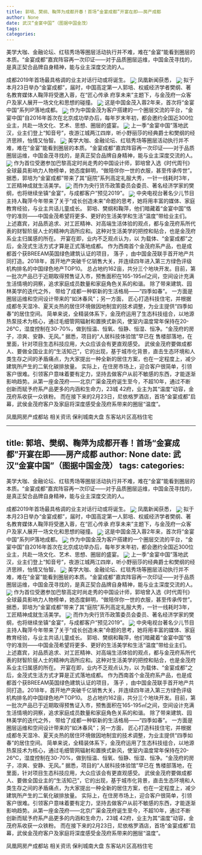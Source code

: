 ```yaml
---
title: 郭培、樊纲、鞠萍为成都开春！首场“金宴成都”开宴在即——房产成都
author: None
date: 武汉“金宴中国”（图据中国金茂）
tags: 
categories: 
---
```

美学大咖、金融论坛、红毯秀场等圈层活动执行并不难，难在“金宴”能看到圈层的本质。“金宴成都”嘉宾阵容再一次印证——对于品质圈层运维，中国金茂寻找的，是真正契合品牌自身精神，能与业主深度交流的人。
<!-- more -->
成都2019年首场最具格调的业主对话行动或将诞生。
<img align="center" border="0" src="//s2.ifengimg.com/2019/02/19/f44969f700e4a12b86c45ec9fc496fca.jpg" />
凤凰新闻获悉，
<img align="center" border="0" src="//s2.ifengimg.com/2019/02/19/bcc6549921513d7fef319a21051097bd.jpg" />
拟于本月23日举办“金宴成都”，届时，中国高定第一人郭培、权威经济学者樊纲、著名教育媒体人鞠萍将受邀入蓉，在“匠心传承 府享未来”主题下，与金茂府一众客户及家人展开一场文化和思想的碰撞。
<img align="center" border="0" src="//s3.ifengimg.com/2019/02/19/71d75757f914070bcb9e1d5e7835d9c0.jpg" />
这是中国金茂入蓉2年来，首次将“金宴中国”系列IP落地成都。
<img align="center" border="0" src="//s3.ifengimg.com/2019/02/19/cf7e56bfc2aa0273db52ff6abfa145c6.png" />
作为中国金茂为客户搭建的一个圈层交流的平台，“金宴中国”自2016年首次在北京成功举办后，每年岁末年初，都会邀约全国近300位业主，共赴一场文化、艺术、思想、圈层的盛宴。
<img align="center" border="0" src="//s2.ifengimg.com/2019/02/19/672a449b3923a04f75a2bbf4115c0730.png" />
上一季“金宴中国”落地武汉，业主们登上“知音号”，夜游江城两江四岸，听小野丽莎的经典爵士和樊纲的经济思辨，怡情又怡智。
<img align="center" border="0" src="//s3.ifengimg.com/2019/02/19/7af432ae17b5adab6b63e339a9b2f955.jpg" />
美学大咖、金融论坛、红毯秀场等圈层活动执行并不难，难在“金宴”能看到圈层的本质。“金宴成都”嘉宾阵容再一次印证——对于品质圈层运维，中国金茂寻找的，是真正契合品牌自身精神，能与业主深度交流的人。
<img align="center" border="0" src="//s0.ifengimg.com/2019/02/19/826ab6b03743f4162753702ef963ef0c.png" />
作为首位受邀参加巴黎高定时尚走秀的中国设计师，郭培曾入选《时代周刊》全球最具影响力人物榜单，她态度鲜明，“做陪伴你一世的衣服，甚至传承传世”。据悉，郭培为“金宴成都”带来了其“庭院”系列高定礼服大秀，一针一线耗时3年，工匠精神成就生活美学。
<img align="center" border="0" src="//s1.ifengimg.com/2019/02/19/a18efa06402552254d0f1fba9ad4ae14.jpg" />
而作为央行货币政策委员会委员、著名经济学家的樊纲，也将继续坐镇“金宴”，与成都客户“预见2019”。
<img align="center" border="0" src="//s0.ifengimg.com/2019/02/20/0a4dc9c1e80d2371f4916239dfe8d931.jpg" />
中央电视台著名少儿节目主持人鞠萍今年带来了关于“成长创造未来”命题的思考，她将用丰富的媒体、家庭教育经验，与业主共话儿童成长。
郭培、樊纲和鞠萍，他们暗藏着“金宴中国”恪守的准则——中国金茂希望将更多、更好的生活美学和生活“温度”带给业主们。
上述嘉宾，对品质追求、对工匠精神、对高端生活体验的观点，都与金茂府系所代表的财智阶层人士的精神内涵所应和。这种对生活美学的把控和贴合，也是金茂府系业主归属感的所在。
开宴在即，业内不乏观点认为，以
为载体、“金宴成都”之后，金茂式生活方式才算是正式落地成都。
作为西南首个金茂府系产品，也是成都首个获BREEAM英国绿色建筑认证的项目，
落子
，由中国金茂联手首开地产共同打造。2018年，首开地产突破千亿销售大关，并连续四年进入第三方绿色评级机构排名的中国绿色地产TOP10。
总占地约162亩，共分三个地块开发。目前，第一批次产品已于近期取得预售证入市，预售面积在165-195㎡之间，空间设计充满生活情境的洞察，追求家庭成员数量和家庭角色关系的和谐。
除了带来建筑、园林美学的迭代之外，
带给了成都一种崭新的生活格局——“四季如春”。
一方面是圈层运维和空间设计带来的“如沐春风”；另一方面，
匠心打造科技住宅，并根据成都冬天湿冷、夏天炎热的居住环境做因地制宜的技术调整，为业主提供“四季如春”的居住空间。
简单来说，全精装体系下，金茂府运用了生态科技组合，以地源热泵技术为核心，通过毛细管网辐射和置换式新风，使室内温度常年保持在20-26℃，湿度控制在30-70%，做到恒温、恒氧、恒静、恒湿、恒净。“金茂府的房子，凉爽、安静、无风。”
据悉，项目的“人居科技体验馆”早已在
售楼部落地，在里面，针对项目生态科技应用，大众应该会有更直观感受。
武侯金茂府要做成都人、要做全国业主的“生活知己”，它的出现，基于城市化背景，直击生态环境和人类生存之间的矛盾痛点，为大家提出一种全新的居住方案，也在一定程度上，减少建筑所产生的二氧化碳排放量。
实际上，在住房市场上，迎合客户很简单，引领客户很难。引领客户意味着要有定力，坚持去做客户从前不敏感的东西，才能逐渐影响趋势。从第一座金茂府——北京广渠金茂府诞生至今，不超10年，通过不断创新而赋予府系产品更多的内涵和生命力，23城 42府，业主为其“温度”动容，金茂府系收获一众铁粉。
而在接下来的2月23日，尼依格罗酒店，首场“金宴成都”启幕，武侯金茂府客户及家庭将深度感受金茂府系带来的圈层“温度”。
                        
                        
                        
                        
                                        
                    
                    
                
                    
                    
                    
                
                    
                
凤凰网房产成都站
相关资讯
保利城南大盘
东客站片区高档住宅
	                        
	                    
	                        
	                    
---
title: 郭培、樊纲、鞠萍为成都开春！首场“金宴成都”开宴在即——房产成都
author: None
date: 武汉“金宴中国”（图据中国金茂）
tags: 
categories: 
---
美学大咖、金融论坛、红毯秀场等圈层活动执行并不难，难在“金宴”能看到圈层的本质。“金宴成都”嘉宾阵容再一次印证——对于品质圈层运维，中国金茂寻找的，是真正契合品牌自身精神，能与业主深度交流的人。
<!-- more -->
成都2019年首场最具格调的业主对话行动或将诞生。
<img align="center" border="0" src="//s2.ifengimg.com/2019/02/19/f44969f700e4a12b86c45ec9fc496fca.jpg" />
凤凰新闻获悉，
<img align="center" border="0" src="//s2.ifengimg.com/2019/02/19/bcc6549921513d7fef319a21051097bd.jpg" />
拟于本月23日举办“金宴成都”，届时，中国高定第一人郭培、权威经济学者樊纲、著名教育媒体人鞠萍将受邀入蓉，在“匠心传承 府享未来”主题下，与金茂府一众客户及家人展开一场文化和思想的碰撞。
<img align="center" border="0" src="//s3.ifengimg.com/2019/02/19/71d75757f914070bcb9e1d5e7835d9c0.jpg" />
这是中国金茂入蓉2年来，首次将“金宴中国”系列IP落地成都。
<img align="center" border="0" src="//s3.ifengimg.com/2019/02/19/cf7e56bfc2aa0273db52ff6abfa145c6.png" />
作为中国金茂为客户搭建的一个圈层交流的平台，“金宴中国”自2016年首次在北京成功举办后，每年岁末年初，都会邀约全国近300位业主，共赴一场文化、艺术、思想、圈层的盛宴。
<img align="center" border="0" src="//s2.ifengimg.com/2019/02/19/672a449b3923a04f75a2bbf4115c0730.png" />
上一季“金宴中国”落地武汉，业主们登上“知音号”，夜游江城两江四岸，听小野丽莎的经典爵士和樊纲的经济思辨，怡情又怡智。
<img align="center" border="0" src="//s3.ifengimg.com/2019/02/19/7af432ae17b5adab6b63e339a9b2f955.jpg" />
美学大咖、金融论坛、红毯秀场等圈层活动执行并不难，难在“金宴”能看到圈层的本质。“金宴成都”嘉宾阵容再一次印证——对于品质圈层运维，中国金茂寻找的，是真正契合品牌自身精神，能与业主深度交流的人。
<img align="center" border="0" src="//s0.ifengimg.com/2019/02/19/826ab6b03743f4162753702ef963ef0c.png" />
作为首位受邀参加巴黎高定时尚走秀的中国设计师，郭培曾入选《时代周刊》全球最具影响力人物榜单，她态度鲜明，“做陪伴你一世的衣服，甚至传承传世”。据悉，郭培为“金宴成都”带来了其“庭院”系列高定礼服大秀，一针一线耗时3年，工匠精神成就生活美学。
<img align="center" border="0" src="//s1.ifengimg.com/2019/02/19/a18efa06402552254d0f1fba9ad4ae14.jpg" />
而作为央行货币政策委员会委员、著名经济学家的樊纲，也将继续坐镇“金宴”，与成都客户“预见2019”。
<img align="center" border="0" src="//s0.ifengimg.com/2019/02/20/0a4dc9c1e80d2371f4916239dfe8d931.jpg" />
中央电视台著名少儿节目主持人鞠萍今年带来了关于“成长创造未来”命题的思考，她将用丰富的媒体、家庭教育经验，与业主共话儿童成长。
郭培、樊纲和鞠萍，他们暗藏着“金宴中国”恪守的准则——中国金茂希望将更多、更好的生活美学和生活“温度”带给业主们。
上述嘉宾，对品质追求、对工匠精神、对高端生活体验的观点，都与金茂府系所代表的财智阶层人士的精神内涵所应和。这种对生活美学的把控和贴合，也是金茂府系业主归属感的所在。
开宴在即，业内不乏观点认为，以
为载体、“金宴成都”之后，金茂式生活方式才算是正式落地成都。
作为西南首个金茂府系产品，也是成都首个获BREEAM英国绿色建筑认证的项目，
落子
，由中国金茂联手首开地产共同打造。2018年，首开地产突破千亿销售大关，并连续四年进入第三方绿色评级机构排名的中国绿色地产TOP10。
总占地约162亩，共分三个地块开发。目前，第一批次产品已于近期取得预售证入市，预售面积在165-195㎡之间，空间设计充满生活情境的洞察，追求家庭成员数量和家庭角色关系的和谐。
除了带来建筑、园林美学的迭代之外，
带给了成都一种崭新的生活格局——“四季如春”。
一方面是圈层运维和空间设计带来的“如沐春风”；另一方面，
匠心打造科技住宅，并根据成都冬天湿冷、夏天炎热的居住环境做因地制宜的技术调整，为业主提供“四季如春”的居住空间。
简单来说，全精装体系下，金茂府运用了生态科技组合，以地源热泵技术为核心，通过毛细管网辐射和置换式新风，使室内温度常年保持在20-26℃，湿度控制在30-70%，做到恒温、恒氧、恒静、恒湿、恒净。“金茂府的房子，凉爽、安静、无风。”
据悉，项目的“人居科技体验馆”早已在
售楼部落地，在里面，针对项目生态科技应用，大众应该会有更直观感受。
武侯金茂府要做成都人、要做全国业主的“生活知己”，它的出现，基于城市化背景，直击生态环境和人类生存之间的矛盾痛点，为大家提出一种全新的居住方案，也在一定程度上，减少建筑所产生的二氧化碳排放量。
实际上，在住房市场上，迎合客户很简单，引领客户很难。引领客户意味着要有定力，坚持去做客户从前不敏感的东西，才能逐渐影响趋势。从第一座金茂府——北京广渠金茂府诞生至今，不超10年，通过不断创新而赋予府系产品更多的内涵和生命力，23城 42府，业主为其“温度”动容，金茂府系收获一众铁粉。
而在接下来的2月23日，尼依格罗酒店，首场“金宴成都”启幕，武侯金茂府客户及家庭将深度感受金茂府系带来的圈层“温度”。
                        
                        
                        
                        
                                        
                    
                    
                
                    
                    
                    
                
                    
                
凤凰网房产成都站
相关资讯
保利城南大盘
东客站片区高档住宅
	                        
	                    
	                        
	                    

